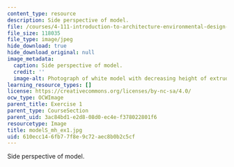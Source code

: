 ```yaml
---
content_type: resource
description: Side perspective of model.
file: /courses/4-111-introduction-to-architecture-environmental-design-spring-2014/610ecc146fb77f8e9c72aec8b0b2c5cf_modelS_mh_ex1.jpg
file_size: 118035
file_type: image/jpeg
hide_download: true
hide_download_original: null
image_metadata:
  caption: Side perspective of model.
  credit: ''
  image-alt: Photograph of white model with decreasing height of extruded planes.
learning_resource_types: []
license: https://creativecommons.org/licenses/by-nc-sa/4.0/
ocw_type: OCWImage
parent_title: Exercise 1
parent_type: CourseSection
parent_uid: 3ac84bd1-e2d8-08d0-ec4e-f378022801f6
resourcetype: Image
title: modelS_mh_ex1.jpg
uid: 610ecc14-6fb7-7f8e-9c72-aec8b0b2c5cf
---
```

Side perspective of model.